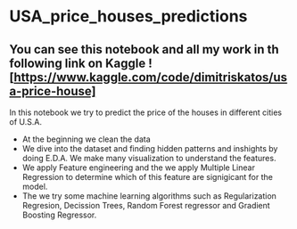 ﻿# USA_price_houses_predictions
## You can see this notebook and all my work in th following link on Kaggle ![https://www.kaggle.com/code/dimitriskatos/usa-price-house]
In this notebook we try to predict the price of the houses in different cities of U.S.A.
- At the beginning we clean the data
- We dive into the dataset and finding hidden patterns and inshights by doing E.D.A. We make many visualization to understand the features.
- We apply Feature engineering and the we apply Multiple Linear Regression to determine which of this feature are signigicant for the model. 
- The we try some machine learning algorithms such as Regularization Regresion, Decission Trees, Random Forest regressor and Gradient Boosting Regressor.

